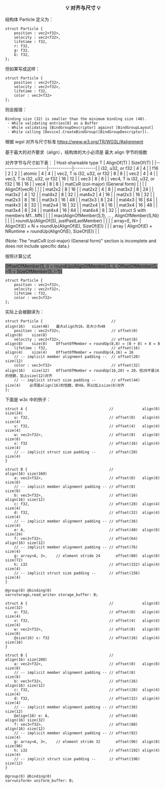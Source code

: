 <h3 align="center">

💡 **对齐与尺寸** 💡

</h3>

结构体 Particle 定义为：

```
struct Particle {
    position : vec2<f32>,
    velocity : vec2<f32>,
    lifetime : f32,
    r: f32,
    g: f32,
    b: f32,
};
```

但如果写成这样：

```
struct Particle {
    position : vec2<f32>,
    velocity : vec2<f32>,
    lifetime : f32,
    color : vec3<f32>
};
```

则会报错：

```
Binding size (32) is smaller than the minimum binding size (48).
 - While validating entries[0] as a Buffer
 - While validating [BindGroupDescriptor] against [BindGroupLayout]
 - While calling [Device].CreateBindGroup([BindGroupDescriptor]).
```

根据 wgsl 对齐与尺寸标准 https://www.w3.org/TR/WGSL/#alignment

基于最大的对齐要求（align），结构体的大小必须是 最大 align 字节的倍数

对齐字节与尺寸如下表：
| Host-shareable type T | AlignOf(T) | SizeOf(T) |
|-----------------------|------------|-----------|
| i32, u32, or f32 | 4 | 4 |
| f16 | 2 | 2 |
| atomic | 4 | 4 |
| vec2<T>, T is i32, u32, or f32 | 8 | 8 |
| vec2<f16> | 4 | 4 |
| vec3<T>, T is i32, u32, or f32 | 16 | 12 |
| vec3<f16> | 8 | 6 |
| vec4<T>, T is i32, u32, or f32 | 16 | 16 |
| vec4<f16> | 8 | 8 |
| matCxR (col-major) (General form) | | |
| AlignOf(vecR) | | |
| mat2x2<f32> | 8 | 16 |
| mat2x2<f16> | 4 | 8 |
| mat3x2<f32> | 8 | 24 |
| mat3x2<f16> | 4 | 12 |
| mat4x2<f32> | 8 | 32 |
| mat4x2<f16> | 4 | 16 |
| mat2x3<f32> | 16 | 32 |
| mat2x3<f16> | 8 | 16 |
| mat3x3<f32> | 16 | 48 |
| mat3x3<f16> | 8 | 24 |
| mat4x3<f32> | 16 | 64 |
| mat4x3<f16> | 8 | 32 |
| mat2x4<f32> | 16 | 32 |
| mat2x4<f16> | 8 | 16 |
| mat3x4<f32> | 16 | 48 |
| mat3x4<f16> | 8 | 24 |
| mat4x4<f32> | 16 | 64 |
| mat4x4<f16> | 8 | 32 |
| struct S with members M1...MN | | |
| max(AlignOfMember(S,1), ... , AlignOfMember(S,N)) | | |
| roundUp(AlignOf(S), justPastLastMember) | | |
| array<E, N> | AlignOf(E) × N × roundUp(AlignOf(E), SizeOf(E)) | |
| array<E> | AlignOf(E) × NRuntime × roundUp(AlignOf(E), SizeOf(E)) | |

(Note: The "matCxR (col-major) (General form)" section is incomplete and does not include specific data.)

按照计算公式

<span style="background-color: gray;">OffsetOfMember(S, i) = roundUp(AlignOfMember(S, i), OffsetOfMember(S, i-1) + SizeOfMember(S, i-1))</span>

```
struct Particle {
    position : vec2<f32>,
    velocity : vec2<f32>,
    lifetime : f32,
    color : vec3<f32>
};
```

实际上会被翻译为：

```
struct Particle {                               //              align(16)   size(48)   最大align为16，总大小为48
    position : vec2<f32>,                       // offset(0)    align(8)    size(8)
    velocity : vec2<f32>,                       // offset(8)    align(8)    size(8)    OffsetOfMember = roundUp(8,8) = ⌈8 ÷ 8⌉ × 8 = 8
    lifetime : f32,                             // offset(16)   align(4)    size(4)    OffsetOfMember = roundUp(4,16) = 16
    // -- implicit member alignment padding --  // offset(20)               size(12)
    color : vec3<f32>                           // offset(32)   align(16)   size(12)   OffsetOfMember = roundUp(16,20) = 20，但20不是16的倍数，加上size(12)对齐
    // -- implicit struct size padding --       // offset(44)               size(4)    必须是align(16)的倍数，即48。所以加上size(8)对齐
};
```

下面是 w3c 中的例子：

```
struct A {                                     //             align(8)  size(24)
    u: f32,                                    // offset(0)   align(4)  size(4)
    v: f32,                                    // offset(4)   align(4)  size(4)
    w: vec2<f32>,                              // offset(8)   align(8)  size(8)
    x: f32                                     // offset(16)  align(4)  size(4)
    // -- implicit struct size padding --      // offset(20)            size(4)
}

struct B {                                     //             align(16) size(160)
    a: vec2<f32>,                              // offset(0)   align(8)  size(8)
    // -- implicit member alignment padding -- // offset(8)             size(8)
    b: vec3<f32>,                              // offset(16)  align(16) size(12)
    c: f32,                                    // offset(28)  align(4)  size(4)
    d: f32,                                    // offset(32)  align(4)  size(4)
    // -- implicit member alignment padding -- // offset(36)            size(4)
    e: A,                                      // offset(40)  align(8)  size(24)
    f: vec3<f32>,                              // offset(64)  align(16) size(12)
    // -- implicit member alignment padding -- // offset(76)            size(4)
    g: array<A, 3>,    // element stride 24       offset(80)  align(8)  size(72)
    h: i32                                     // offset(152) align(4)  size(4)
    // -- implicit struct size padding --      // offset(156)           size(4)
}

@group(0) @binding(0)
var<storage,read_write> storage_buffer: B;
```

```
struct A {                                     //             align(8)  size(32)
    u: f32,                                    // offset(0)   align(4)  size(4)
    v: f32,                                    // offset(4)   align(4)  size(4)
    w: vec2<f32>,                              // offset(8)   align(8)  size(8)
    @size(16) x: f32                           // offset(16)  align(4)  size(16)
}

struct B {                                     //             align(16) size(208)
    a: vec2<f32>,                              // offset(0)   align(8)  size(8)
    // -- implicit member alignment padding -- // offset(8)             size(8)
    b: vec3<f32>,                              // offset(16)  align(16) size(12)
    c: f32,                                    // offset(28)  align(4)  size(4)
    d: f32,                                    // offset(32)  align(4)  size(4)
    // -- implicit member alignment padding -- // offset(36)            size(12)
    @align(16) e: A,                           // offset(48)  align(16) size(32)
    f: vec3<f32>,                              // offset(80)  align(16) size(12)
    // -- implicit member alignment padding -- // offset(92)            size(4)
    g: array<A, 3>,    // element stride 32       offset(96)  align(8)  size(96)
    h: i32                                     // offset(192) align(4)  size(4)
    // -- implicit struct size padding --      // offset(196)           size(12)
}

@group(0) @binding(0)
var<uniform> uniform_buffer: B;
```

